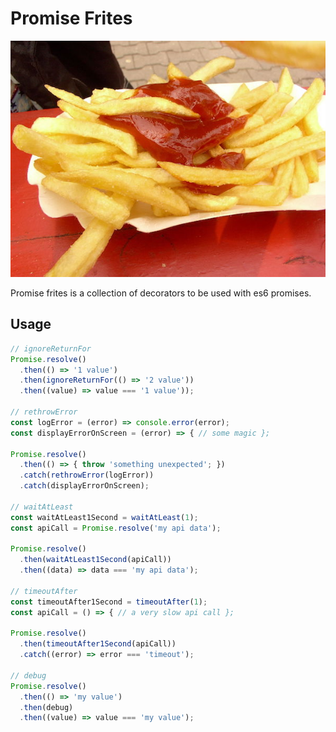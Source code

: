 # Promise Frites

![Image from Wikipedia](https://raw.githubusercontent.com/webpapaya/promise-frites/master/assets/promise-frites.jpg)

Promise frites is a collection of decorators to be used with es6 promises.

## Usage

```js
// ignoreReturnFor
Promise.resolve()
  .then(() => '1 value')
  .then(ignoreReturnFor(() => '2 value'))
  .then((value) => value === '1 value'));
  
// rethrowError
const logError = (error) => console.error(error);
const displayErrorOnScreen = (error) => { // some magic };

Promise.resolve()
  .then(() => { throw 'something unexpected'; })
  .catch(rethrowError(logError))
  .catch(displayErrorOnScreen);
  
// waitAtLeast
const waitAtLeast1Second = waitAtLeast(1);
const apiCall = Promise.resolve('my api data');

Promise.resolve()
  .then(waitAtLeast1Second(apiCall))
  .then((data) => data === 'my api data');
  
// timeoutAfter
const timeoutAfter1Second = timeoutAfter(1);
const apiCall = () => { // a very slow api call };

Promise.resolve()
  .then(timeoutAfter1Second(apiCall))
  .catch((error) => error === 'timeout');
  
// debug
Promise.resolve()
  .then(() => 'my value')
  .then(debug)
  .then((value) => value === 'my value');
```




